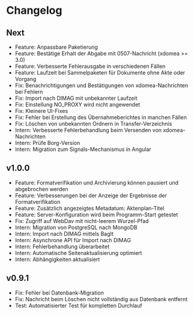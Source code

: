 # Changelog

## Next

- Feature: Anpassbare Paketierung
- Feature: Bestätige Erhalt der Abgabe mit 0507-Nachricht (xdomea >= 3.0)
- Feature: Verbesserte Fehlerausgabe in verschiedenen Fällen
- Feature: Laufzeit bei Sammelpaketen für Dokumente ohne Akte oder Vorgang
- Fix: Benachrichtigungen und Bestätigungen von xdomea-Nachrichten bei Fehlern
- Fix: Import nach DIMAG mit unbekannter Laufzeit
- Fix: Einstellung NO_PROXY wird nicht angewendet
- Fix: Kleinere UI-Fixes
- Fix: Fehler bei Erstellung des Übernahmeberichtes in manchen Fällen
- Fix: Löschen von unbekannten Ordnern in Transfer-Verzeichnis
- Intern: Verbesserte Fehlerbehandlung beim Versenden von xdomea-Nachrichten
- Intern: Prüfe Borg-Version
- Intern: Migration zum Signals-Mechanismus in Angular

## v1.0.0

- Feature: Formatverifikation und Archivierung können pausiert und abgebrochen werden
- Feature: Verbesserungen bei der Anzeige der Ergebnisse der Formatverifikation
- Feature: Zusätzlich angezeigtes Metadatum: Aktenplan-Titel
- Feature: Server-Konfiguration wird beim Programm-Start getestet
- Fix: Zugriff auf WebDav mit nicht-leerem Wurzel-Pfad
- Intern: Migration von PostgreSQL nach MongoDB
- Intern: Import nach DIMAG mittels BagIt
- Intern: Asynchrone API für Import nach DIMAG
- Intern: Fehlerbehandlung überarbeitet
- Intern: Automatische Seitenaktualisierung optimiert
- Intern: Abhängigkeiten aktualisiert

## v0.9.1

- Fix: Fehler bei Datenbank-Migration
- Fix: Nachricht beim Löschen nicht vollständig aus Datenbank entfernt
- Test: Automatisierter Test für kompletten Durchlauf
